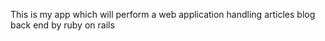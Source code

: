 
This is my app which will perform a web application handling articles blog 
back end by ruby on rails 